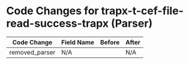 # Code Changes for trapx-t-cef-file-read-success-trapx (Parser)

| Code Change | Field Name | Before | After |
|-------------|------------|--------|-------|
| removed_parser | N/A |  | N/A |